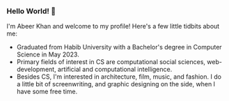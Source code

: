 ### Hello World! 👋
I'm Abeer Khan and welcome to my profile! Here's a few little tidbits about me:
- Graduated from Habib University with a Bachelor's degree in Computer Science in May 2023.
- Primary fields of interest in CS are computational social sciences, web-development, artificial and computational intelligence.
- Besides CS, I'm interested in architecture, film, music, and fashion. I do a little bit of screenwriting, and graphic designing on the side, when I have some free time. 

<!--
**abeerkhan99/abeerkhan99** is a ✨ _special_ ✨ repository because its `README.md` (this file) appears on your GitHub profile.

Here are some ideas to get you started:

- 🔭 I’m currently working on ...
- 🌱 I’m currently learning ...
- 👯 I’m looking to collaborate on ...
- 🤔 I’m looking for help with ...
- 💬 Ask me about ...
- 📫 How to reach me: ...
- 😄 Pronouns: ...
- ⚡ Fun fact: ...
-->
